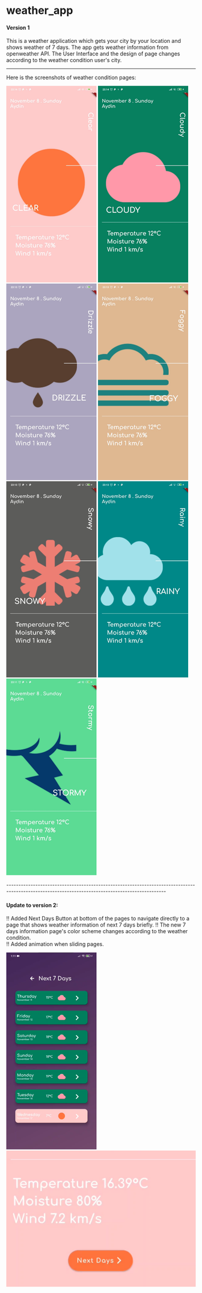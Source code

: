 # weather_app

#### Version 1

This is a weather application which gets your city by your location and shows weather of 7 days. The app gets weather information from openweather API.
The User Interface and the design of page changes according to the weather condition user's city.

----------------------------------------------------
Here is the screenshots of weather condition pages:


<p float="left">
  <img src="screenshots/Clear.jpeg" width="240" />
  <img src="screenshots/Cloudy.jpeg" width="240" /> 
  <img src="screenshots/Drizzle.jpeg" width="240" />
  <img src="screenshots/Foggy.jpeg" width="240" />
  <img src="screenshots/Snowy.jpeg" width="240" /> 
  <img src="screenshots/Rainy.jpeg" width="240" />
  <img src="screenshots/Stormy.jpeg" width="240" />
</p>
------------------------------------------------------------------------------------------------------------------------------------------------


#### Update to version 2:

!! Added Next Days Button at bottom of the pages to navigate directly to a page that shows weather information of next 7 days briefly.
!! The new 7 days information page's color scheme changes according to the weather condition.                                            
!! Added animation when sliding pages.

<p float="left">
  <img src="screenshots/7Days.jpeg" width="240" /> 
  <img src="screenshots/NextDays.jpeg" width="600" />
</p>

